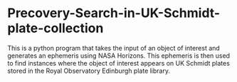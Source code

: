 # Precovery-Search-in-UK-Schmidt-plate-collection
This is a python program that takes the input of an object of interest and generates an ephemeris using NASA Horizons. This ephemeris is then used to find instances where the object of interest appears on UK Schmidt plates stored in the Royal Observatory Edinburgh plate library.

